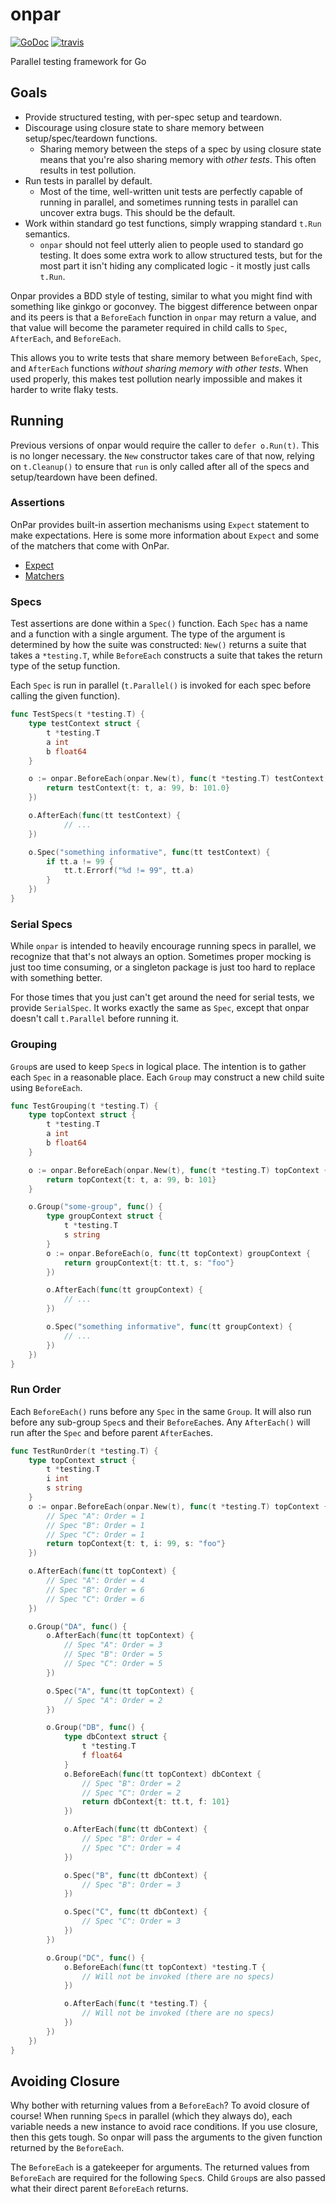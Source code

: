 # onpar
[![GoDoc][go-doc-badge]][go-doc] [![travis][travis-badge]][travis]

Parallel testing framework for Go

## Goals

- Provide structured testing, with per-spec setup and teardown.
- Discourage using closure state to share memory between setup/spec/teardown
  functions.
  - Sharing memory between the steps of a spec by using closure state means that
    you're also sharing memory with _other tests_. This often results in test
    pollution.
- Run tests in parallel by default.
  - Most of the time, well-written unit tests are perfectly capable of running
    in parallel, and sometimes running tests in parallel can uncover extra bugs.
    This should be the default.
- Work within standard go test functions, simply wrapping standard `t.Run`
  semantics.
  - `onpar` should not feel utterly alien to people used to standard go testing.
    It does some extra work to allow structured tests, but for the most part it
    isn't hiding any complicated logic - it mostly just calls `t.Run`.

Onpar provides a BDD style of testing, similar to what you might find with
something like ginkgo or goconvey. The biggest difference between onpar and its
peers is that a `BeforeEach` function in `onpar` may return a value, and that
value will become the parameter required in child calls to `Spec`, `AfterEach`,
and `BeforeEach`.

This allows you to write tests that share memory between `BeforeEach`, `Spec`,
and `AfterEach` functions _without sharing memory with other tests_. When used
properly, this makes test pollution nearly impossible and makes it harder to
write flaky tests.

## Running

Previous versions of onpar would require the caller to `defer o.Run(t)`. This is
no longer necessary. the `New` constructor takes care of that now, relying on
`t.Cleanup()` to ensure that `run` is only called after all of the specs and
setup/teardown have been defined.

### Assertions
OnPar provides built-in assertion mechanisms using `Expect` statement to make
expectations. Here is some more information about `Expect` and some of the
matchers that come with OnPar.

- [Expect](expect/README.md)
- [Matchers](matchers/README.md)

### Specs

Test assertions are done within a `Spec()` function. Each `Spec` has a name and
a function with a single argument. The type of the argument is determined by how
the suite was constructed: `New()` returns a suite that takes a `*testing.T`,
while `BeforeEach` constructs a suite that takes the return type of the setup
function.

Each `Spec` is run in parallel (`t.Parallel()` is invoked for each spec before
calling the given function).

```go
func TestSpecs(t *testing.T) {
    type testContext struct {
        t *testing.T
        a int
        b float64
    }

    o := onpar.BeforeEach(onpar.New(t), func(t *testing.T) testContext {
        return testContext{t: t, a: 99, b: 101.0}
    })

    o.AfterEach(func(tt testContext) {
            // ...
    })

    o.Spec("something informative", func(tt testContext) {
        if tt.a != 99 {
            tt.t.Errorf("%d != 99", tt.a)
        }
    })
}
```

### Serial Specs

While `onpar` is intended to heavily encourage running specs in parallel, we
recognize that that's not always an option. Sometimes proper mocking is just too
time consuming, or a singleton package is just too hard to replace with
something better.

For those times that you just can't get around the need for serial tests, we
provide `SerialSpec`. It works exactly the same as `Spec`, except that onpar
doesn't call `t.Parallel` before running it.

### Grouping

`Group`s are used to keep `Spec`s in logical place. The intention is to gather
each `Spec` in a reasonable place. Each `Group` may construct a new child suite
using `BeforeEach`.


```go
func TestGrouping(t *testing.T) {
    type topContext struct {
        t *testing.T
        a int
        b float64
    }

    o := onpar.BeforeEach(onpar.New(t), func(t *testing.T) topContext {
        return topContext{t: t, a: 99, b: 101}
    }

    o.Group("some-group", func() {
        type groupContext struct {
            t *testing.T
            s string
        }
        o := onpar.BeforeEach(o, func(tt topContext) groupContext {
            return groupContext{t: tt.t, s: "foo"}
        })

        o.AfterEach(func(tt groupContext) {
            // ...
        })

        o.Spec("something informative", func(tt groupContext) {
            // ...
        })
    })
}
```

### Run Order

Each `BeforeEach()` runs before any `Spec` in the same `Group`. It will also run
before any sub-group `Spec`s and their `BeforeEach`es. Any `AfterEach()` will
run after the `Spec` and before parent `AfterEach`es.

``` go
func TestRunOrder(t *testing.T) {
    type topContext struct {
        t *testing.T
        i int
        s string
    }
    o := onpar.BeforeEach(onpar.New(t), func(t *testing.T) topContext {
        // Spec "A": Order = 1
        // Spec "B": Order = 1
        // Spec "C": Order = 1
        return topContext{t: t, i: 99, s: "foo"}
    })

    o.AfterEach(func(tt topContext) {
        // Spec "A": Order = 4
        // Spec "B": Order = 6
        // Spec "C": Order = 6
    })

    o.Group("DA", func() {
        o.AfterEach(func(tt topContext) {
            // Spec "A": Order = 3
            // Spec "B": Order = 5
            // Spec "C": Order = 5
        })

        o.Spec("A", func(tt topContext) {
            // Spec "A": Order = 2
        })

        o.Group("DB", func() {
            type dbContext struct {
                t *testing.T
                f float64
            }
            o.BeforeEach(func(tt topContext) dbContext {
                // Spec "B": Order = 2
                // Spec "C": Order = 2
                return dbContext{t: tt.t, f: 101}
            })

            o.AfterEach(func(tt dbContext) {
                // Spec "B": Order = 4
                // Spec "C": Order = 4
            })

            o.Spec("B", func(tt dbContext) {
                // Spec "B": Order = 3
            })

            o.Spec("C", func(tt dbContext) {
                // Spec "C": Order = 3
            })
        })

        o.Group("DC", func() {
            o.BeforeEach(func(tt topContext) *testing.T {
                // Will not be invoked (there are no specs)
            })

            o.AfterEach(func(t *testing.T) {
                // Will not be invoked (there are no specs)
            })
        })
    })
}
```

## Avoiding Closure

Why bother with returning values from a `BeforeEach`? To avoid closure of
course! When running `Spec`s in parallel (which they always do), each variable
needs a new instance to avoid race conditions. If you use closure, then this
gets tough. So onpar will pass the arguments to the given function returned by
the `BeforeEach`.

The `BeforeEach` is a gatekeeper for arguments. The returned values from
`BeforeEach` are required for the following `Spec`s. Child `Group`s are also
passed what their direct parent `BeforeEach` returns.

[go-doc-badge]:             https://pkg.go.dev/github.com/poy/onpar?status.svg
[go-doc]:                   https://pkg.go.dev/github.com/poy/onpar
[travis-badge]:             https://travis-ci.org/poy/onpar.svg?branch=master
[travis]:                   https://travis-ci.org/poy/onpar?branch=master
